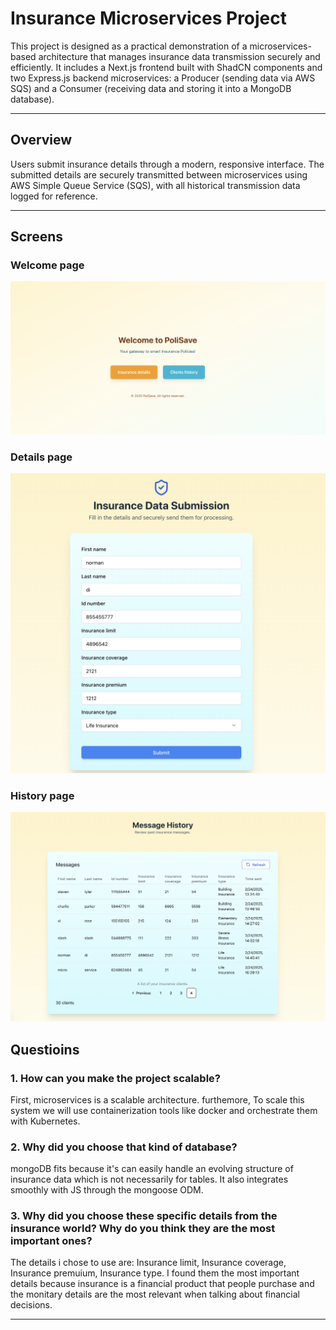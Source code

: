 # Insurance Microservices Project

This project is designed as a practical demonstration of a microservices-based architecture that manages insurance data transmission securely and efficiently. It includes a Next.js frontend built with ShadCN components and two Express.js backend microservices: a Producer (sending data via AWS SQS) and a Consumer (receiving data and storing it into a MongoDB database).

---

## Overview

Users submit insurance details through a modern, responsive interface. The submitted details are securely transmitted between microservices using AWS Simple Queue Service (SQS), with all historical transmission data logged for reference.

---

## Screens

### Welcome page

![Alt text here](./screens-images/welcome.png)

### Details page

![Alt text here](./screens-images/details.png)

### History page

![Alt text here](./screens-images/history.png)


## Questioins

### 1. How can you make the project scalable?

First, microservices is a scalable architecture. furthemore, To scale this system we will use containerization tools like docker and orchestrate them with Kubernetes.

### 2. Why did you choose that kind of database?

mongoDB fits because it's can easily handle an evolving structure of insurance data which is not necessarily for tables. It also integrates smoothly with JS through the mongoose ODM.

### 3. Why did you choose these specific details from the insurance world? Why do you think they are the most important ones?

The details i chose to use are: Insurance limit, Insurance coverage, Insurance premuium, Insurance type.
I found them the most important details because insurance is a financial product that people purchase and the monitary details are the most relevant when talking about financial decisions.

---
